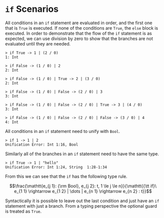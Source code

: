 # `if` Scenarios

All conditions in an `if` statement are evaluated in order, and the first one that is `True` is executed. If none of the conditions are `True`, the `else` block is executed.  In order to demonstrate that the flow of the `if` statement is as expected, we can use division by zero to show that the branches are not evaluated until they are needed.

```bendu-repl
> if True -> 1 | (2 / 0)
1: Int

> if False -> (1 / 0) | 2
2: Int

> if False -> (1 / 0) | True -> 2 | (3 / 0)
2: Int

> if False -> (1 / 0) | False -> (2 / 0) | 3
3: Int

> if False -> (1 / 0) | False -> (2 / 0) | True -> 3 | (4 / 0)
3: Int

> if False -> (1 / 0) | False -> (2 / 0) | False -> (3 / 0) | 4
4: Int
```

All conditions in an `if` statement need to unify with `Bool`.

```bendu-error
> if 1 -> 1 | 2
Unification Error: Int 1:16, Bool
```

Similarly all of the branches in an `if` statement need to have the same type.

```bendu-error
> if True -> 1 | "hello"
Unification Error: Int 1:24, String  1:28-1:34
```

From this we can see that the `if` has the following type rule.

$$\frac{\mathtt{e_{j 1}: {\rm Bool}, e_{j 2}: t, 1 \le j \le n}}{\mathtt{{\tt if}\ e_{1 1} \rightarrow e_{1 2} | \dots | e_{n 1} \rightarrow e_{n 2} : t}}$$

Syntactically it is possible to leave out the last condition and just have an `if` statement with just a branch.  From a typing perspective the optional guard is treated as `True`.
